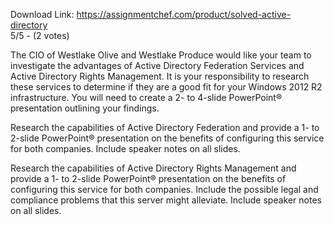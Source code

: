 Download Link: https://assignmentchef.com/product/solved-active-directory
<br>
5/5 - (2 votes)

The CIO of Westlake Olive and Westlake Produce would like your team to investigate the advantages of Active Directory Federation Services and Active Directory Rights Management. It is your responsibility to research these services to determine if they are a good fit for your Windows 2012 R2 infrastructure. You will need to create a 2- to 4-slide PowerPoint® presentation outlining your findings.



Research the capabilities of Active Directory Federation and provide a 1- to 2-slide PowerPoint® presentation on the benefits of configuring this service for both companies. Include speaker notes on all slides.

Research the capabilities of Active Directory Rights Management and provide a 1- to 2-slide PowerPoint® presentation on the benefits of configuring this service for both companies. Include the possible legal and compliance problems that this server might alleviate. Include speaker notes on all slides.